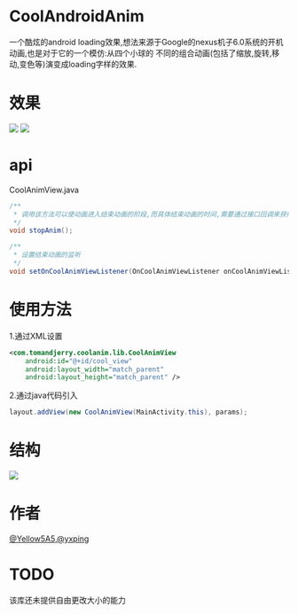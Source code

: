 # CoolAndroidAnim
一个酷炫的android loading效果,想法来源于Google的nexus机子6.0系统的开机动画,也是对于它的一个模仿:从四个小球的
不同的组合动画(包括了缩放,旋转,移动,变色等)演变成loading字样的效果.

# 效果
![](https://github.com/TomWithJerry/CoolAndroidAnim/raw/master/pic1.gif)
![](https://github.com/TomWithJerry/CoolAndroidAnim/raw/master/pic2.gif)

# api
CoolAnimView.java
``` java
/**
 * 调用该方法可以使动画进入结束动画的阶段,而具体结束动画的时间,需要通过接口回调来获得
 */
void stopAnim();

/**
 * 设置结束动画的监听
 */
void setOnCoolAnimViewListener(OnCoolAnimViewListener onCoolAnimViewListener);
```

# 使用方法
1.通过XML设置
``` xml
<com.tomandjerry.coolanim.lib.CoolAnimView
    android:id="@+id/cool_view"
    android:layout_width="match_parent"
    android:layout_height="match_parent" />
```
2.通过java代码引入
``` java
layout.addView(new CoolAnimView(MainActivity.this), params);
```

# 结构
![](https://github.com/TomWithJerry/CoolAndroidAnim/raw/master/struc.jpeg)

# 作者
[@Yellow5A5](https://github.com/Yellow5A5),[@yxping](https://github.com/yxping)

# TODO
该库还未提供自由更改大小的能力

